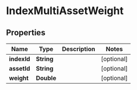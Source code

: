

# IndexMultiAssetWeight


## Properties

Name | Type | Description | Notes
------------ | ------------- | ------------- | -------------
**indexId** | **String** |  |  [optional]
**assetId** | **String** |  |  [optional]
**weight** | **Double** |  |  [optional]



